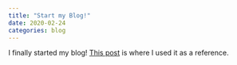 ```yaml
---
title: "Start my Blog!"
date: 2020-02-24
categories: blog
---
```


I finally started my blog!
[This post] is where I used it as a reference.

[This post]: https://dreamgonfly.github.io/2018/01/27/jekyll-remote-theme.html
